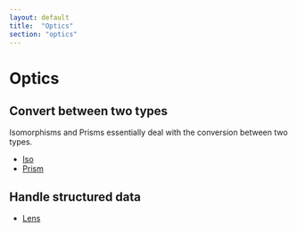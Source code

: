 ```yaml
---
layout: default
title:  "Optics"
section: "optics"
---
```


# Optics

## Convert between two types

Isomorphisms and Prisms essentially deal with the conversion between two types.

-   [Iso](tut/iso.html)
-   [Prism](tut/prism.html)

## Handle structured data
-   [Lens](tut/lens.html)
